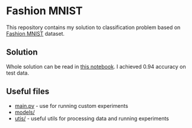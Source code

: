 # Fashion MNIST

This repository contains my solution to classification problem
based on [Fashion MNIST](https://github.com/zalandoresearch/fashion-mnist) dataset.

## Solution
Whole solution can be read in [this notebook](solution.ipynb).
I achieved 0.94 accuracy on test data.

## Useful files
* [main.py](main.py) - use for running custom experiments
* [models/](models)
* [utis/](utils) - useful utils for processing data and running experiments
